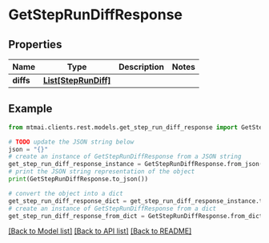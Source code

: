 # GetStepRunDiffResponse


## Properties

Name | Type | Description | Notes
------------ | ------------- | ------------- | -------------
**diffs** | [**List[StepRunDiff]**](StepRunDiff.md) |  | 

## Example

```python
from mtmai.clients.rest.models.get_step_run_diff_response import GetStepRunDiffResponse

# TODO update the JSON string below
json = "{}"
# create an instance of GetStepRunDiffResponse from a JSON string
get_step_run_diff_response_instance = GetStepRunDiffResponse.from_json(json)
# print the JSON string representation of the object
print(GetStepRunDiffResponse.to_json())

# convert the object into a dict
get_step_run_diff_response_dict = get_step_run_diff_response_instance.to_dict()
# create an instance of GetStepRunDiffResponse from a dict
get_step_run_diff_response_from_dict = GetStepRunDiffResponse.from_dict(get_step_run_diff_response_dict)
```
[[Back to Model list]](../README.md#documentation-for-models) [[Back to API list]](../README.md#documentation-for-api-endpoints) [[Back to README]](../README.md)


